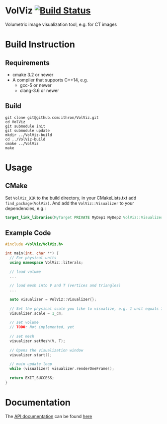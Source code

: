 # VolViz [![Build Status](https://travis-ci.org/ithron/VolViz.svg?branch=feature%2Flighting)](https://travis-ci.org/ithron/VolViz)
Volumetric image visualization tool, e.g. for CT images

# Build Instruction
## Requirements
- cmake 3.2 or newer
- A compiler that supports C++14, e.g.
  * gcc-5 or newer
  * clang-3.6 or newer


## Build
~~~shell
git clone git@github.com:ithron/VolViz.git
cd VolViz
git submodule init
git submodule update
mkdir ../VolViz-build
cd ../VolViz-build
cmake ../VolViz
make
~~~
# Usage
## CMake
Set `VolViz_DIR` to the build directory,
in your CMakeLists.txt add `find_package(VolViz)`. And add the `VolViz::Visualizer` to your dependencies, e.g.:
~~~cmake
target_link_libraries(MyTarget PRIVATE MyDep1 MyDep2 VolViz::Visualizer)
~~~

## Example Code
~~~cpp
#include <VolViz/VolViz.h>

int main(int, char **) {
  // For physical units
  using namespace VolViz::literals;
  
  // load volume
  ...
  
  // load mesh into V and T (vertices and triangles)
  ...
  
  auto visualizer = VolViz::Visualizer{};
  
  // Set the physical scale you like to visualize, e.g. 1 unit equals 1cm
  visualizer.scale = 1_cm;
  
  // set volume
  // TODO: Not implemented, yet
  
  // set mesh
  visualizer.setMesh(V, T);
  
  // Opens the visualization window
  visualizer.start();
  
  // main update loop
  while (visualizer) visualizer.renderOneFrame();
  
  return EXIT_SUCCESS;
}
~~~

# Documentation
The [API documentation](https://ithron.github.io/VolViz/html) can be found [here](https://ithron.github.io/VolViz/html)
